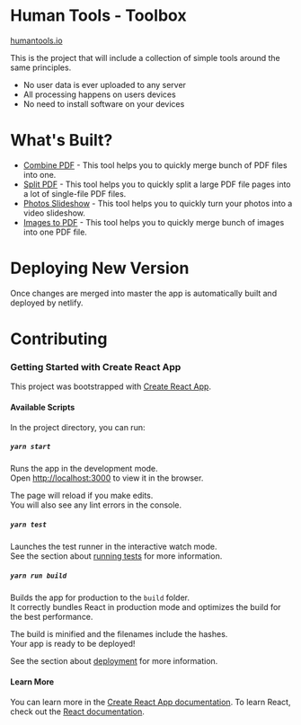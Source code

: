 # Human Tools - Toolbox

[humantools.io](https://humantools.io/)

This is the project that will include a collection of simple tools around the same principles.

- No user data is ever uploaded to any server
- All processing happens on users devices
- No need to install software on your devices

# What's Built?

- [Combine PDF](https://humantools.io/combine-pdf) - This tool helps you to quickly merge bunch of PDF files into one.
- [Split PDF](https://humantools.io/split-pdf) - This tool helps you to quickly split a large PDF file pages into a lot of single-file PDF files.
- [Photos Slideshow](https://humantools.io/split-pdf) - This tool helps you to quickly turn your photos into a video slideshow.
- [Images to PDF](https://humantools.io/images-to-pdf) - This tool helps you to quickly merge bunch of images into one PDF file.

# Deploying New Version

Once changes are merged into master the app is automatically built and deployed by netlify.

# Contributing

### Getting Started with Create React App

This project was bootstrapped with [Create React App](https://github.com/facebook/create-react-app).

#### Available Scripts

In the project directory, you can run:

##### `yarn start`

Runs the app in the development mode.\
Open [http://localhost:3000](http://localhost:3000) to view it in the browser.

The page will reload if you make edits.\
You will also see any lint errors in the console.

##### `yarn test`

Launches the test runner in the interactive watch mode.\
See the section about [running tests](https://facebook.github.io/create-react-app/docs/running-tests) for more information.

##### `yarn run build`

Builds the app for production to the `build` folder.\
It correctly bundles React in production mode and optimizes the build for the best performance.

The build is minified and the filenames include the hashes.\
Your app is ready to be deployed!

See the section about [deployment](https://facebook.github.io/create-react-app/docs/deployment) for more information.

#### Learn More

You can learn more in the [Create React App documentation](https://facebook.github.io/create-react-app/docs/getting-started).
To learn React, check out the [React documentation](https://reactjs.org/).
